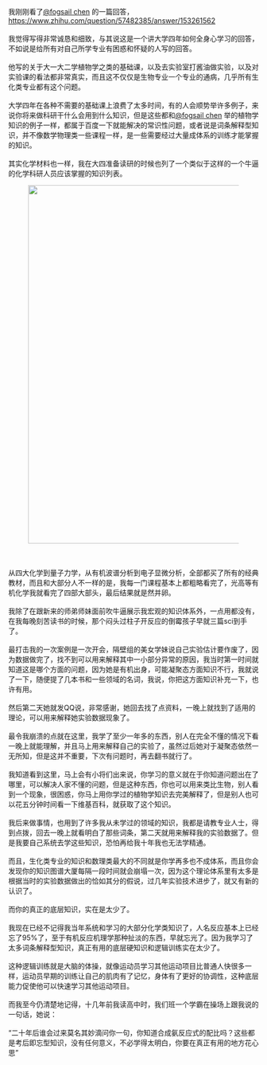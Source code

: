 我刚刚看了<a href="https://www.zhihu.com/people/b65bc1fcd3a2f9afe6b844c506c9645b" data-hash="b65bc1fcd3a2f9afe6b844c506c9645b" class="member_mention" data-hovercard="p$b$b65bc1fcd3a2f9afe6b844c506c9645b">@fogsail chen</a> 的一篇回答，<a href="https://www.zhihu.com/question/57482385/answer/153261562" class="internal"><span class="invisible">https://www.</span><span class="visible">zhihu.com/question/5748</span><span class="invisible">2385/answer/153261562</span><span class="ellipsis"></span></a> <br/><br/>我觉得写得非常诚恳和细致，与其说这是一个讲大学四年如何全身心学习的回答，不如说是给所有对自己所学专业有困惑和怀疑的人写的回答。<br/><br/>他写的关于大一大二学植物学之类的基础课，以及去实验室打酱油做实验，以及对实验课的看法都非常真实，而且这不仅仅是生物专业一个专业的通病，几乎所有生化类专业都有这个问题。<br/><br/>大学四年在各种不需要的基础课上浪费了太多时间，有的人会顺势举许多例子，来说你将来做科研干什么会用到什么知识，但是这些都和<a href="https://www.zhihu.com/people/b65bc1fcd3a2f9afe6b844c506c9645b" data-hash="b65bc1fcd3a2f9afe6b844c506c9645b" class="member_mention" data-hovercard="p$b$b65bc1fcd3a2f9afe6b844c506c9645b">@fogsail chen</a> 举的植物学知识的例子一样，都属于百度一下就能解决的常识性问题，或者说是词条解释型知识，并不像数学物理类一些课程一样，是一些需要经过大量成体系的训练才能掌握的知识。<br/><br/>其实化学材料也一样，我在大四准备读研的时候也列了一个类似于这样的一个牛逼的化学科研人员应该掌握的知识列表。<figure><img data-rawheight="1280" src="https://pic1.zhimg.com/v2-1ff01a4c50f71f2d4a5424e516ce7ba8_b.jpg" data-rawwidth="720" class="origin_image zh-lightbox-thumb" width="720" data-original="https://pic1.zhimg.com/v2-1ff01a4c50f71f2d4a5424e516ce7ba8_r.jpg"/></figure><br/><br/>从四大化学到量子力学，从有机波谱分析到电子显微分析，全部都买了所有的经典教材，而且和大部分人不一样的是，我每一门课程基本上都粗略看完了，光高等有机化学我就看完了四部大部头，最后结果就是然并卵。<br/><br/>我除了在跟新来的师弟师妹面前吹牛逼展示我宏观的知识体系外，一点用都没有，在我每晚刻苦读书的时候，那个闷头过柱子开反应的倒霉孩子早就三篇sci到手了。<br/><br/>最打击我的一次案例是一次开会，隔壁组的美女学妹说自己实验估计要作废了，因为数据做完了，找不到可以用来解释其中一小部分异常的原因，我当时第一时间就知道这是哪个方面的问题，因为她是有机出身，可能凝聚态方面知识不行，我就说了一下，随便提了几本书和一些领域的名词，我说，你把这方面知识补充一下，也许有用。<br/><br/>然后第二天她就发QQ说，非常感谢，她回去找了点资料，一晚上就找到了适用的理论，可以用来解释她实验数据现象了。<br/><br/>最令我崩溃的点就在这里，我学了至少一年多的东西，别人在完全不懂的情况下看一晚上就能理解，并且马上用来解释自己的实验了，虽然过后她对于凝聚态依然一无所知，但是这并不重要，下次有问题时，再去翻书就行了。<br/><br/>我知道看到这里，马上会有小将们出来说，你学习的意义就在于你知道问题出在了哪里，可以解决人家不懂的问题，但是这种东西，你也可以用来类比生物，别人看到一个现象，很困惑，你马上用你学过的植物学知识去完美解释了，但是别人也可以花五分钟时间看一下维基百科，就获取了这个知识。<br/><br/>我后来做事情，也用到了许多我从未学过的领域的知识，我都是请教专业人士，得到点拨，回去一晚上就看明白了那些词条，第二天就用来解释我的实验数据了。但是我要自己系统去学这些知识，恐怕再给我十年我也无法学精通。<br/><br/>而且，生化类专业的知识和数理类最大的不同就是你学再多也不成体系，而且你会发现你的知识图谱大厦每隔一段时间就会崩塌一次，因为这个理论体系里有太多是根据当时的实验数据做出的恰如其分的假说，过几年实验技术进步了，就又有新的认识了。<br/><br/>而你的真正的底层知识，实在是太少了。<br/><br/>我现在已经不记得我当年系统和学习的大部分化学类知识了，人名反应基本上已经忘了95%了，至于有机反应机理学那种扯淡的东西，早就忘光了。因为我学习了太多词条解释型知识，真正有用的底层硬知识和逻辑训练实在太少了。<br/><br/>这种逻辑训练就是大脑的体操，就像运动员学习其他运动项目比普通人快很多一样，运动员早期的训练让自己的肌肉有了记忆，身体有了更好的协调性，这种底层能力促使他可以快速学习其他运动项目。<br/><br/>而我至今仍清楚地记得，十几年前我读高中时，我们班一个学霸在操场上跟我说的一句话，她说：<br/><br/>“二十年后谁会过来莫名其妙滴问你一句，你知道合成氨反应式的配比吗？这些都是考后即忘型知识，没有任何意义，不必学得太明白，你要在真正有用的地方花心思”